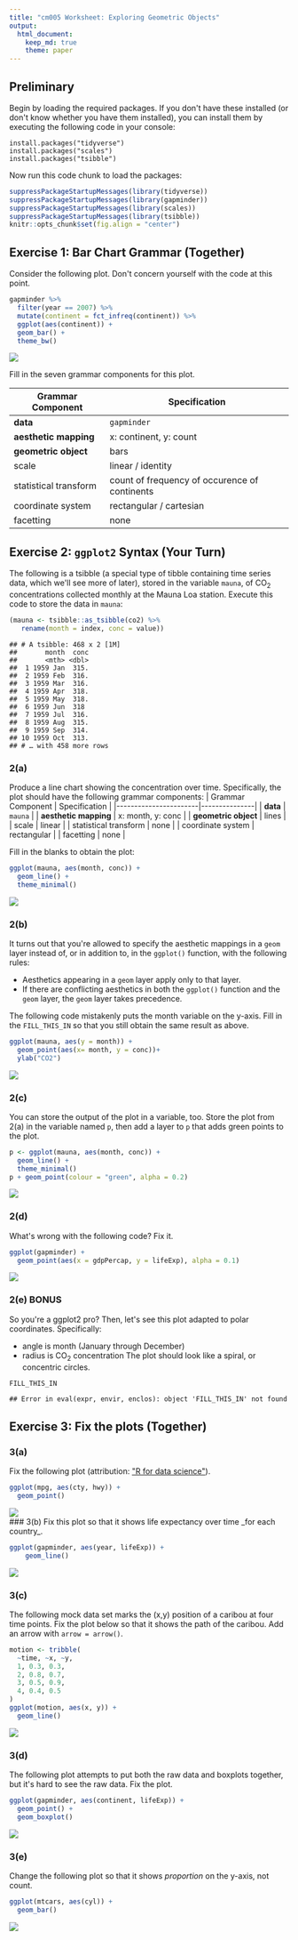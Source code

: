 ```yaml
---
title: "cm005 Worksheet: Exploring Geometric Objects"
output: 
  html_document:
    keep_md: true
    theme: paper
---
```


## Preliminary

Begin by loading the required packages. If you don't have these installed (or don't know whether you have them installed), you can install them by executing the following code in your console:

```
install.packages("tidyverse")
install.packages("scales")
install.packages("tsibble")
```

Now run this code chunk to load the packages:


```r
suppressPackageStartupMessages(library(tidyverse))
suppressPackageStartupMessages(library(gapminder))
suppressPackageStartupMessages(library(scales))
suppressPackageStartupMessages(library(tsibble))
knitr::opts_chunk$set(fig.align = "center")
```

<!---The following chunk allows errors when knitting--->



## Exercise 1: Bar Chart Grammar (Together)

Consider the following plot. Don't concern yourself with the code at this point.


```r
gapminder %>% 
  filter(year == 2007) %>% 
  mutate(continent = fct_infreq(continent)) %>% 
  ggplot(aes(continent)) +
  geom_bar() +
  theme_bw()
```

<img src="cm005-exercise_files/figure-html/unnamed-chunk-1-1.png" style="display: block; margin: auto;" />

Fill in the seven grammar components for this plot.

| Grammar Component     | Specification |
|-----------------------|---------------|
| __data__              | `gapminder` |
| __aesthetic mapping__ | x: continent, y: count |
| __geometric object__  | bars         |
| scale                 | linear / identity |
| statistical transform | count of frequency of occurence of continents |
| coordinate system     | rectangular / cartesian  |
| facetting             | none |

## Exercise 2: `ggplot2` Syntax (Your Turn)

The following is a tsibble (a special type of tibble containing time series data, which we'll see more of later), stored in the variable `mauna`, of CO$_2$ concentrations collected monthly at the Mauna Loa station.
Execute this code to store the data in `mauna`:

```r
(mauna <- tsibble::as_tsibble(co2) %>% 
   rename(month = index, conc = value))
```

```
## # A tsibble: 468 x 2 [1M]
##       month  conc
##       <mth> <dbl>
##  1 1959 Jan  315.
##  2 1959 Feb  316.
##  3 1959 Mar  316.
##  4 1959 Apr  318.
##  5 1959 May  318.
##  6 1959 Jun  318 
##  7 1959 Jul  316.
##  8 1959 Aug  315.
##  9 1959 Sep  314.
## 10 1959 Oct  313.
## # … with 458 more rows
```
### 2(a)
Produce a line chart showing the concentration over time. Specifically, the plot should have the following grammar components:
| Grammar Component     | Specification |
|-----------------------|---------------|
| __data__              | `mauna` |
| __aesthetic mapping__ | x: month, y: conc |
| __geometric object__  | lines |
| scale                 | linear |
| statistical transform | none |
| coordinate system     | rectangular |
| facetting             | none |

Fill in the blanks to obtain the plot:


```r
ggplot(mauna, aes(month, conc)) +
  geom_line() +
  theme_minimal()
```

<img src="cm005-exercise_files/figure-html/unnamed-chunk-3-1.png" style="display: block; margin: auto;" />

### 2(b)

It turns out that you're allowed to specify the aesthetic mappings in a `geom` layer instead of, or in addition to, in the `ggplot()` function, with the following rules:

- Aesthetics appearing in a `geom` layer apply only to that layer.
- If there are conflicting aesthetics in both the `ggplot()` function and the `geom` layer, the `geom` layer takes precedence.

The following code mistakenly puts the month variable on the y-axis. Fill in the `FILL_THIS_IN` so that you still obtain the same result as above.


```r
ggplot(mauna, aes(y = month)) +
  geom_point(aes(x= month, y = conc))+
  ylab("CO2")
```

<img src="cm005-exercise_files/figure-html/unnamed-chunk-4-1.png" style="display: block; margin: auto;" />

### 2(c)

You can store the output of the plot in a variable, too. Store the plot from 2(a) in the variable named `p`, then add a layer to `p` that adds green points to the plot.


```r
p <- ggplot(mauna, aes(month, conc)) +
  geom_line() +
  theme_minimal()
p + geom_point(colour = "green", alpha = 0.2)
```

<img src="cm005-exercise_files/figure-html/unnamed-chunk-5-1.png" style="display: block; margin: auto;" />

### 2(d)

What's wrong with the following code? Fix it.


```r
ggplot(gapminder) +
  geom_point(aes(x = gdpPercap, y = lifeExp), alpha = 0.1)
```

<img src="cm005-exercise_files/figure-html/unnamed-chunk-6-1.png" style="display: block; margin: auto;" />


### 2(e) BONUS

So you're a ggplot2 pro? Then, let's see this plot adapted to polar coordinates. Specifically:

- angle is month (January through December)
- radius is CO$_2$ concentration
The plot should look like a spiral, or concentric circles. 

```r
FILL_THIS_IN
```

```
## Error in eval(expr, envir, enclos): object 'FILL_THIS_IN' not found
```
## Exercise 3: Fix the plots (Together)
### 3(a)
Fix the following plot (attribution: ["R for data science"](https://r4ds.had.co.nz/data-visualisation.html)).

```r
ggplot(mpg, aes(cty, hwy)) + 
  geom_point()
```

<img src="cm005-exercise_files/figure-html/unnamed-chunk-8-1.png" style="display: block; margin: auto;" />
### 3(b)
Fix this plot so that it shows life expectancy over time _for each country_.


```r
ggplot(gapminder, aes(year, lifeExp)) +
    geom_line()
```

<img src="cm005-exercise_files/figure-html/unnamed-chunk-9-1.png" style="display: block; margin: auto;" />




### 3(c)

The following mock data set marks the (x,y) position of a caribou at four time points. Fix the plot below so that it shows the path of the caribou. Add an arrow with `arrow = arrow()`.


```r
motion <- tribble(
  ~time, ~x, ~y,
  1, 0.3, 0.3,
  2, 0.8, 0.7,
  3, 0.5, 0.9,
  4, 0.4, 0.5
)
ggplot(motion, aes(x, y)) + 
  geom_line()
```

<img src="cm005-exercise_files/figure-html/unnamed-chunk-10-1.png" style="display: block; margin: auto;" />

### 3(d)

The following plot attempts to put both the raw data and boxplots together, but it's hard to see the raw data. Fix the plot.


```r
ggplot(gapminder, aes(continent, lifeExp)) +
  geom_point() +
  geom_boxplot()
```

<img src="cm005-exercise_files/figure-html/unnamed-chunk-11-1.png" style="display: block; margin: auto;" />

### 3(e)

Change the following plot so that it shows _proportion_ on the y-axis, not count.


```r
ggplot(mtcars, aes(cyl)) +
  geom_bar()
```

<img src="cm005-exercise_files/figure-html/unnamed-chunk-12-1.png" style="display: block; margin: auto;" />
